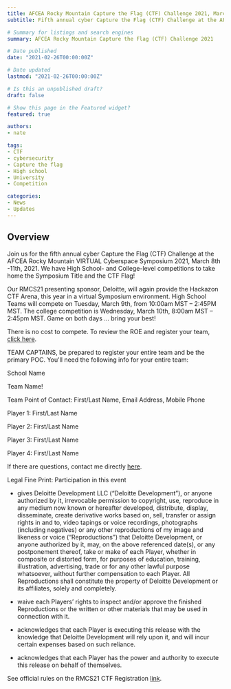 ```yaml
---
title: AFCEA Rocky Mountain Capture the Flag (CTF) Challenge 2021, March 8th-11th, 2021
subtitle: Fifth annual cyber Capture the Flag (CTF) Challenge at the AFCEA Rocky Mountain VIRTUAL Cyberspace Symposium 2021, March 8th-11th, 2021

# Summary for listings and search engines
summary: AFCEA Rocky Mountain Capture the Flag (CTF) Challenge 2021

# Date published
date: "2021-02-26T00:00:00Z"

# Date updated
lastmod: "2021-02-26T00:00:00Z"

# Is this an unpublished draft?
draft: false

# Show this page in the Featured widget?
featured: true

authors:
- nate

tags:
- CTF
- cybersecurity
- Capture the flag
- High school
- University
- Competition

categories:
- News
- Updates
---
```


## Overview

Join us for the fifth annual cyber Capture the Flag (CTF) Challenge at the AFCEA Rocky Mountain VIRTUAL Cyberspace Symposium 2021, March 8th -11th, 2021.  We have High School- and College-level competitions to take home the Symposium Title and the CTF Flag!

Our RMCS21 presenting sponsor, Deloitte, will again provide the Hackazon CTF Arena, this year in a virtual Symposium environment. High School Teams will compete on Tuesday, March 9th, from 10:00am MST – 2:45PM MST.  The college competition is Wednesday, March 10th, 8:00am MST – 2:45pm MST. Game on both days ... bring your best!

There is no cost to compete. To review the ROE and register your team, [click here](https://www.eventsquid.com/event/12315).

TEAM CAPTAINS, be prepared to register your entire team and be the primary POC.  You'll need the following info for your entire team:

School Name

Team Name!

Team Point of Contact: First/Last Name, Email Address, Mobile Phone

Player 1: First/Last Name

Player 2: First/Last Name

Player 3: First/Last Name

Player 4: First/Last Name


If there are questions, contact me directly [here](mailto:philparkerjr@gmail.com).


Legal Fine Print: Participation in this event

- gives Deloitte Development LLC (“Deloitte Development”), or anyone authorized by it, irrevocable permission to copyright, use, reproduce in any medium now known or hereafter developed, distribute, display, disseminate, create derivative works based on, sell, transfer or assign rights in and to, video tapings or voice recordings, photographs (including negatives) or any other reproductions of my image and likeness or voice (“Reproductions”) that Deloitte Development, or anyone authorized by it, may, on the above referenced date(s), or any postponement thereof, take or make of each Player, whether in composite or distorted form, for purposes of education, training, illustration, advertising, trade or for any other lawful purpose whatsoever, without further compensation to each Player.  All Reproductions shall constitute the property of Deloitte Development or its affiliates, solely and completely.

- waive each Players’ rights to inspect and/or approve the finished Reproductions or the written or other materials that may be used in connection with it.

- acknowledges that each Player is executing this release with the knowledge that Deloitte Development will rely upon it, and will incur certain expenses based on such reliance.

- acknowledges that each Player has the power and authority to execute this release on behalf of themselves.

See official rules on the RMCS21 CTF Registration [link](https://www.eventsquid.com/event/12315).
